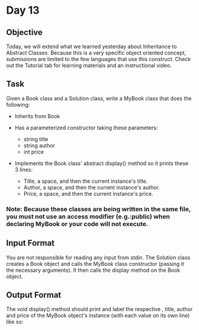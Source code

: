 # Day 13 

## Objective

Today, we will extend what we learned yesterday about Inheritance to Abstract Classes. Because this is a very specific object oriented concept, submissions are limited to the few languages that use this construct. Check out the Tutorial tab for learning materials and an instructional video.

## Task

Given a Book class and a Solution class, write a MyBook class that does the following:

* Inherits from Book

* Has a parameterized constructor taking these  parameters:
    - string title
    - string author
    - int price

* Implements the Book class' abstract display() method so it prints these 3 lines:
    - Title, a space, and then the current instance's title.
    - Author, a space, and then the current instance's author.
    - Price, a space, and then the current instance's price.

### Note: Because these classes are being written in the same file, you must not use an access modifier (e.g.:public) when declaring MyBook or your code will not execute.

## Input Format

You are not responsible for reading any input from stdin. The Solution class creates a Book object and calls the MyBook class constructor (passing it the necessary arguments). It then calls the display method on the Book object.

## Output Format

The void display() method should print and label the respective , title, author and  price of the MyBook object's instance (with each value on its own line) like so: